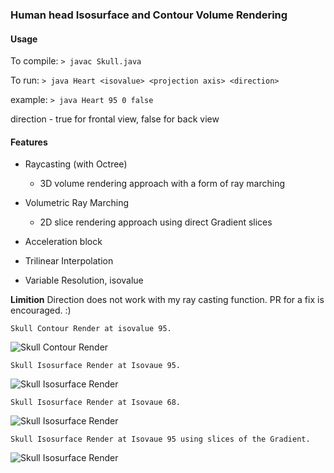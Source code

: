 
### Human head Isosurface and Contour Volume Rendering

#### Usage
To compile: ```> javac Skull.java ```

To run: ```> java Heart <isovalue> <projection axis> <direction>```

example: ```> java Heart 95 0 false```

direction - true for frontal view, false for back view

#### Features

- Raycasting (with Octree)
    - 3D volume rendering approach with a form of ray marching
- Volumetric Ray Marching
    - 2D slice rendering approach using direct Gradient slices

- Acceleration block
- Trilinear Interpolation
- Variable Resolution, isovalue

**Limition** Direction does not work with my ray casting function. PR for a fix is encouraged. :)

```Skull Contour Render at isovalue 95.```

![Skull Contour Render](skull_contour_95.png)

``` Skull Isosurface Render at Isovaue 95. ```

![Skull Isosurface Render](skull_iso_95.png)

``` Skull Isosurface Render at Isovaue 68. ```

![Skull Isosurface Render](skull_iso_68.png)


``` Skull Isosurface Render at Isovaue 95 using slices of the Gradient. ```

![Skull Isosurface Render](skull_iso_using_slices.png)


